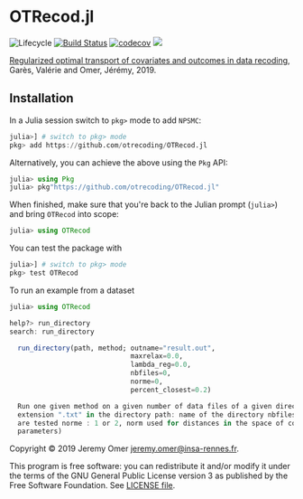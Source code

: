 # OTRecod.jl

![Lifecycle](https://img.shields.io/badge/lifecycle-experimental-orange.svg)    <!--
  6 ![Lifecycle](https://img.shields.io/badge/lifecycle-maturing-blue.svg)        7 ![Lifecycle](https://img.shields.io/badge/lifecycle-stable-green.svg)
  8 ![Lifecycle](https://img.shields.io/badge/lifecycle-retired-orange.svg)
  9 ![Lifecycle](https://img.shields.io/badge/lifecycle-archived-red.svg)        10 ![Lifecycle](https://img.shields.io/badge/lifecycle-dormant-blue.svg) -->
[![Build Status](https://travis-ci.org/otrecoding/OTRecod.jl.svg?branch=master)](https://travis-ci.org/otrecoding/OTRecod.jl)
[![codecov](https://codecov.io/gh/otrecoding/OTRecod.jl/branch/master/graph/badge.svg)](https://codecov.io/gh/otrecoding/OTRecod.jl)
[![](https://img.shields.io/badge/docs-dev-blue.svg)](https://otrecoding.github.io/OTRecod.jl/dev)

[Regularized optimal transport of covariates and outcomes in data recoding](https://hal.archives-ouvertes.fr/hal-02123109/file/OTRecoding.pdf), Garès, Valérie and Omer, Jérémy, 2019.

## Installation

In a Julia session switch to `pkg>` mode to add `NPSMC`:

```julia
julia>] # switch to pkg> mode
pkg> add https://github.com/otrecoding/OTRecod.jl
```

Alternatively, you can achieve the above using the `Pkg` API:

```julia
julia> using Pkg
julia> pkg"https://github.com/otrecoding/OTRecod.jl"
```

When finished, make sure that you're back to the Julian prompt (`julia>`)
and bring `OTRecod` into scope:

```julia
julia> using OTRecod
```

You can test the package with

```julia
julia>] # switch to pkg> mode
pkg> test OTRecod
```

To run an example from a dataset

```julia
julia> using OTRecod

help?> run_directory
search: run_directory

  run_directory(path, method; outname="result.out",
                              maxrelax=0.0,
                              lambda_reg=0.0,
                              nbfiles=0,
                              norme=0,
                              percent_closest=0.2)

  Run one given method on a given number of data files of a given directory The data files must be the only files with
  extension ".txt" in the directory path: name of the directory nbfiles: number of files considered, 0 if all the data files
  are tested norme : 1 or 2, norm used for distances in the space of covariates (see runallmethods for the description of other
  parameters)
```

Copyright © 2019 Jeremy Omer <jeremy.omer@insa-rennes.fr>.

This program is free software: you can redistribute it and/or modify
it under the terms of the GNU General Public License version 3 as published by
the Free Software Foundation. See [LICENSE file](LICENSE).

